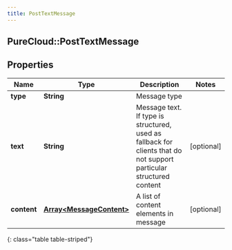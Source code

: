 ```yaml
---
title: PostTextMessage
---
```

## PureCloud::PostTextMessage

## Properties

|Name | Type | Description | Notes|
|------------ | ------------- | ------------- | -------------|
| **type** | **String** | Message type | |
| **text** | **String** | Message text. If type is structured, used as fallback for clients that do not support particular structured content | [optional] |
| **content** | [**Array&lt;MessageContent&gt;**](MessageContent.html) | A list of content elements in message | [optional] |
{: class="table table-striped"}



